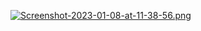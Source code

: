 [![Screenshot-2023-01-08-at-11-38-56.png](https://i.postimg.cc/NMgcnnGR/Screenshot-2023-01-08-at-11-38-56.png)](https://postimg.cc/8Fn9Jt6C)
